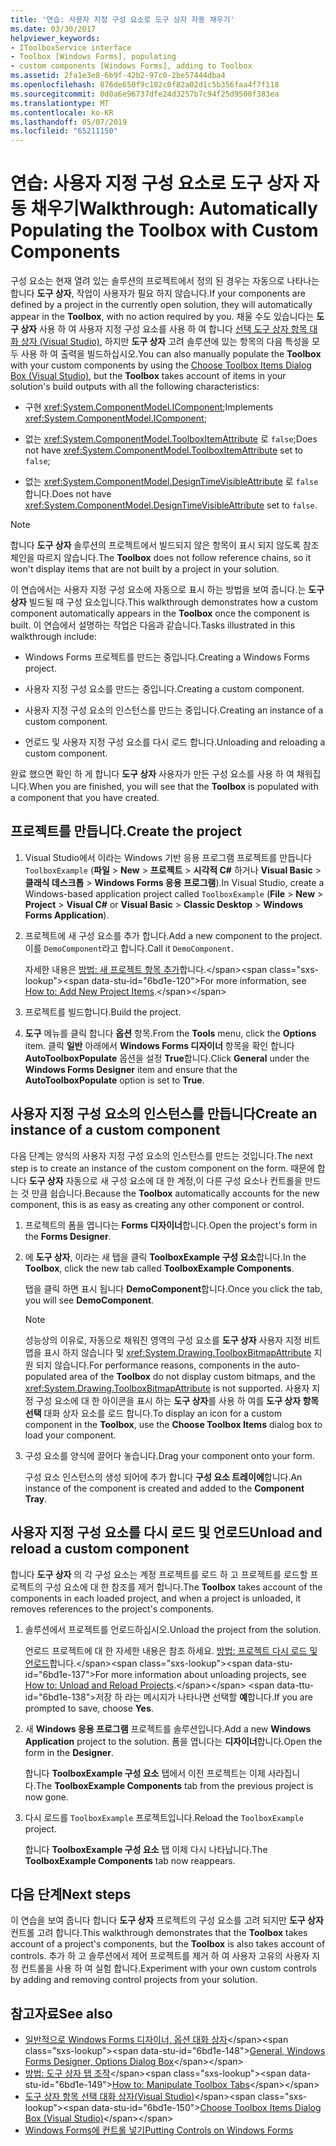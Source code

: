 ```yaml
---
title: '연습: 사용자 지정 구성 요소로 도구 상자 자동 채우기'
ms.date: 03/30/2017
helpviewer_keywords:
- IToolboxService interface
- Toolbox [Windows Forms], populating
- custom components [Windows Forms], adding to Toolbox
ms.assetid: 2fa1e3e8-6b9f-42b2-97c0-2be57444dba4
ms.openlocfilehash: 876de650f9c182c0f82a02d1c5b356faa4f7f118
ms.sourcegitcommit: 0d0a6e96737dfe24d3257b7c94f25d9500f383ea
ms.translationtype: MT
ms.contentlocale: ko-KR
ms.lasthandoff: 05/07/2019
ms.locfileid: "65211150"
---
```

# <a name="walkthrough-automatically-populating-the-toolbox-with-custom-components"></a><span data-ttu-id="6bd1e-102">연습: 사용자 지정 구성 요소로 도구 상자 자동 채우기</span><span class="sxs-lookup"><span data-stu-id="6bd1e-102">Walkthrough: Automatically Populating the Toolbox with Custom Components</span></span>

<span data-ttu-id="6bd1e-103">구성 요소는 현재 열려 있는 솔루션의 프로젝트에서 정의 된 경우는 자동으로 나타나는 합니다 **도구 상자**, 작업이 사용자가 필요 하지 않습니다.</span><span class="sxs-lookup"><span data-stu-id="6bd1e-103">If your components are defined by a project in the currently open solution, they will automatically appear in the **Toolbox**, with no action required by you.</span></span> <span data-ttu-id="6bd1e-104">채울 수도 있습니다는 **도구 상자** 사용 하 여 사용자 지정 구성 요소를 사용 하 여 합니다 [선택 도구 상자 항목 대화 상자 (Visual Studio)](https://docs.microsoft.com/previous-versions/visualstudio/visual-studio-2010/dyca0t6t(v=vs.100)), 하지만 **도구 상자** 고려 솔루션에 있는 항목의 다음 특성을 모두 사용 하 여 출력을 빌드하십시오.</span><span class="sxs-lookup"><span data-stu-id="6bd1e-104">You can also manually populate the **Toolbox** with your custom components by using the [Choose Toolbox Items Dialog Box (Visual Studio)](https://docs.microsoft.com/previous-versions/visualstudio/visual-studio-2010/dyca0t6t(v=vs.100)), but the **Toolbox** takes account of items in your solution's build outputs with all the following characteristics:</span></span>

- <span data-ttu-id="6bd1e-105">구현 <xref:System.ComponentModel.IComponent>;</span><span class="sxs-lookup"><span data-stu-id="6bd1e-105">Implements <xref:System.ComponentModel.IComponent>;</span></span>

- <span data-ttu-id="6bd1e-106">없는 <xref:System.ComponentModel.ToolboxItemAttribute> 로 `false`;</span><span class="sxs-lookup"><span data-stu-id="6bd1e-106">Does not have <xref:System.ComponentModel.ToolboxItemAttribute> set to `false`;</span></span>

- <span data-ttu-id="6bd1e-107">없는 <xref:System.ComponentModel.DesignTimeVisibleAttribute> 로 `false`합니다.</span><span class="sxs-lookup"><span data-stu-id="6bd1e-107">Does not have <xref:System.ComponentModel.DesignTimeVisibleAttribute> set to `false`.</span></span>

> [!NOTE]
> <span data-ttu-id="6bd1e-108">합니다 **도구 상자** 솔루션의 프로젝트에서 빌드되지 않은 항목이 표시 되지 않도록 참조 체인을 따르지 않습니다.</span><span class="sxs-lookup"><span data-stu-id="6bd1e-108">The **Toolbox** does not follow reference chains, so it won't display items that are not built by a project in your solution.</span></span>

<span data-ttu-id="6bd1e-109">이 연습에서는 사용자 지정 구성 요소에 자동으로 표시 하는 방법을 보여 줍니다.는 **도구 상자** 빌드될 때 구성 요소입니다.</span><span class="sxs-lookup"><span data-stu-id="6bd1e-109">This walkthrough demonstrates how a custom component automatically appears in the **Toolbox** once the component is built.</span></span> <span data-ttu-id="6bd1e-110">이 연습에서 설명하는 작업은 다음과 같습니다.</span><span class="sxs-lookup"><span data-stu-id="6bd1e-110">Tasks illustrated in this walkthrough include:</span></span>

- <span data-ttu-id="6bd1e-111">Windows Forms 프로젝트를 만드는 중입니다.</span><span class="sxs-lookup"><span data-stu-id="6bd1e-111">Creating a Windows Forms project.</span></span>

- <span data-ttu-id="6bd1e-112">사용자 지정 구성 요소를 만드는 중입니다.</span><span class="sxs-lookup"><span data-stu-id="6bd1e-112">Creating a custom component.</span></span>

- <span data-ttu-id="6bd1e-113">사용자 지정 구성 요소의 인스턴스를 만드는 중입니다.</span><span class="sxs-lookup"><span data-stu-id="6bd1e-113">Creating an instance of a custom component.</span></span>

- <span data-ttu-id="6bd1e-114">언로드 및 사용자 지정 구성 요소를 다시 로드 합니다.</span><span class="sxs-lookup"><span data-stu-id="6bd1e-114">Unloading and reloading a custom component.</span></span>

<span data-ttu-id="6bd1e-115">완료 했으면 확인 하 게 합니다 **도구 상자** 사용자가 만든 구성 요소를 사용 하 여 채워집니다.</span><span class="sxs-lookup"><span data-stu-id="6bd1e-115">When you are finished, you will see that the **Toolbox** is populated with a component that you have created.</span></span>

## <a name="create-the-project"></a><span data-ttu-id="6bd1e-116">프로젝트를 만듭니다.</span><span class="sxs-lookup"><span data-stu-id="6bd1e-116">Create the project</span></span>

1. <span data-ttu-id="6bd1e-117">Visual Studio에서 이라는 Windows 기반 응용 프로그램 프로젝트를 만듭니다 `ToolboxExample` (**파일** > **New** > **프로젝트**  >  **시각적 C#**  하거나 **Visual Basic** > **클래식 데스크톱** > **Windows Forms 응용 프로그램**).</span><span class="sxs-lookup"><span data-stu-id="6bd1e-117">In Visual Studio, create a Windows-based application project called `ToolboxExample` (**File** > **New** > **Project** > **Visual C#** or **Visual Basic** > **Classic Desktop** > **Windows Forms Application**).</span></span>

2. <span data-ttu-id="6bd1e-118">프로젝트에 새 구성 요소를 추가 합니다.</span><span class="sxs-lookup"><span data-stu-id="6bd1e-118">Add a new component to the project.</span></span> <span data-ttu-id="6bd1e-119">이를 `DemoComponent`라고 합니다.</span><span class="sxs-lookup"><span data-stu-id="6bd1e-119">Call it `DemoComponent`.</span></span>

     <span data-ttu-id="6bd1e-120">자세한 내용은 [방법: 새 프로젝트 항목 추가](https://docs.microsoft.com/previous-versions/visualstudio/visual-studio-2010/w0572c5b(v=vs.100))합니다.</span><span class="sxs-lookup"><span data-stu-id="6bd1e-120">For more information, see [How to: Add New Project Items](https://docs.microsoft.com/previous-versions/visualstudio/visual-studio-2010/w0572c5b(v=vs.100)).</span></span>

3. <span data-ttu-id="6bd1e-121">프로젝트를 빌드합니다.</span><span class="sxs-lookup"><span data-stu-id="6bd1e-121">Build the project.</span></span>

4. <span data-ttu-id="6bd1e-122">**도구** 메뉴를 클릭 합니다 **옵션** 항목.</span><span class="sxs-lookup"><span data-stu-id="6bd1e-122">From the **Tools** menu, click the **Options** item.</span></span> <span data-ttu-id="6bd1e-123">클릭 **일반** 아래에서 **Windows Forms 디자이너** 항목을 확인 합니다 **AutoToolboxPopulate** 옵션을 설정 **True**합니다.</span><span class="sxs-lookup"><span data-stu-id="6bd1e-123">Click **General** under the **Windows Forms Designer** item and ensure that the **AutoToolboxPopulate** option is set to **True**.</span></span>

## <a name="create-an-instance-of-a-custom-component"></a><span data-ttu-id="6bd1e-124">사용자 지정 구성 요소의 인스턴스를 만듭니다</span><span class="sxs-lookup"><span data-stu-id="6bd1e-124">Create an instance of a custom component</span></span>

<span data-ttu-id="6bd1e-125">다음 단계는 양식의 사용자 지정 구성 요소의 인스턴스를 만드는 것입니다.</span><span class="sxs-lookup"><span data-stu-id="6bd1e-125">The next step is to create an instance of the custom component on the form.</span></span> <span data-ttu-id="6bd1e-126">때문에 합니다 **도구 상자** 자동으로 새 구성 요소에 대 한 계정,이 다른 구성 요소나 컨트롤을 만드는 것 만큼 쉽습니다.</span><span class="sxs-lookup"><span data-stu-id="6bd1e-126">Because the **Toolbox** automatically accounts for the new component, this is as easy as creating any other component or control.</span></span>

1. <span data-ttu-id="6bd1e-127">프로젝트의 폼을 엽니다는 **Forms 디자이너**합니다.</span><span class="sxs-lookup"><span data-stu-id="6bd1e-127">Open the project's form in the **Forms Designer**.</span></span>

2. <span data-ttu-id="6bd1e-128">에 **도구 상자**, 이라는 새 탭을 클릭 **ToolboxExample 구성 요소**합니다.</span><span class="sxs-lookup"><span data-stu-id="6bd1e-128">In the **Toolbox**, click the new tab called **ToolboxExample Components**.</span></span>

     <span data-ttu-id="6bd1e-129">탭을 클릭 하면 표시 됩니다 **DemoComponent**합니다.</span><span class="sxs-lookup"><span data-stu-id="6bd1e-129">Once you click the tab, you will see **DemoComponent**.</span></span>

    > [!NOTE]
    > <span data-ttu-id="6bd1e-130">성능상의 이유로, 자동으로 채워진 영역의 구성 요소를 **도구 상자** 사용자 지정 비트맵을 표시 하지 않습니다 및 <xref:System.Drawing.ToolboxBitmapAttribute> 지원 되지 않습니다.</span><span class="sxs-lookup"><span data-stu-id="6bd1e-130">For performance reasons, components in the auto-populated area of the **Toolbox** do not display custom bitmaps, and the <xref:System.Drawing.ToolboxBitmapAttribute> is not supported.</span></span> <span data-ttu-id="6bd1e-131">사용자 지정 구성 요소에 대 한 아이콘을 표시 하는 **도구 상자**를 사용 하 여를 **도구 상자 항목 선택** 대화 상자 요소를 로드 합니다.</span><span class="sxs-lookup"><span data-stu-id="6bd1e-131">To display an icon for a custom component in the **Toolbox**, use the **Choose Toolbox Items** dialog box to load your component.</span></span>

3. <span data-ttu-id="6bd1e-132">구성 요소를 양식에 끌어다 놓습니다.</span><span class="sxs-lookup"><span data-stu-id="6bd1e-132">Drag your component onto your form.</span></span>

     <span data-ttu-id="6bd1e-133">구성 요소 인스턴스의 생성 되어에 추가 합니다 **구성 요소 트레이에**합니다.</span><span class="sxs-lookup"><span data-stu-id="6bd1e-133">An instance of the component is created and added to the **Component Tray**.</span></span>

## <a name="unload-and-reload-a-custom-component"></a><span data-ttu-id="6bd1e-134">사용자 지정 구성 요소를 다시 로드 및 언로드</span><span class="sxs-lookup"><span data-stu-id="6bd1e-134">Unload and reload a custom component</span></span>

<span data-ttu-id="6bd1e-135">합니다 **도구 상자** 의 각 구성 요소는 계정 프로젝트를 로드 하 고 프로젝트를 로드할 프로젝트의 구성 요소에 대 한 참조를 제거 합니다.</span><span class="sxs-lookup"><span data-stu-id="6bd1e-135">The **Toolbox** takes account of the components in each loaded project, and when a project is unloaded, it removes references to the project's components.</span></span>

1. <span data-ttu-id="6bd1e-136">솔루션에서 프로젝트를 언로드하십시오.</span><span class="sxs-lookup"><span data-stu-id="6bd1e-136">Unload the project from the solution.</span></span>

     <span data-ttu-id="6bd1e-137">언로드 프로젝트에 대 한 자세한 내용은 참조 하세요. [방법: 프로젝트 다시 로드 및 언로드](https://docs.microsoft.com/previous-versions/visualstudio/visual-studio-2010/tt479x1t(v=vs.100))합니다.</span><span class="sxs-lookup"><span data-stu-id="6bd1e-137">For more information about unloading projects, see [How to: Unload and Reload Projects](https://docs.microsoft.com/previous-versions/visualstudio/visual-studio-2010/tt479x1t(v=vs.100)).</span></span> <span data-ttu-id="6bd1e-138">저장 하 라는 메시지가 나타나면 선택할 **예**합니다.</span><span class="sxs-lookup"><span data-stu-id="6bd1e-138">If you are prompted to save, choose **Yes**.</span></span>

2. <span data-ttu-id="6bd1e-139">새 **Windows 응용 프로그램** 프로젝트를 솔루션입니다.</span><span class="sxs-lookup"><span data-stu-id="6bd1e-139">Add a new **Windows Application** project to the solution.</span></span> <span data-ttu-id="6bd1e-140">폼을 엽니다는 **디자이너**합니다.</span><span class="sxs-lookup"><span data-stu-id="6bd1e-140">Open the form in the **Designer**.</span></span>

     <span data-ttu-id="6bd1e-141">합니다 **ToolboxExample 구성 요소** 탭에서 이전 프로젝트는 이제 사라집니다.</span><span class="sxs-lookup"><span data-stu-id="6bd1e-141">The **ToolboxExample Components** tab from the previous project is now gone.</span></span>

3. <span data-ttu-id="6bd1e-142">다시 로드를 `ToolboxExample` 프로젝트입니다.</span><span class="sxs-lookup"><span data-stu-id="6bd1e-142">Reload the `ToolboxExample` project.</span></span>

     <span data-ttu-id="6bd1e-143">합니다 **ToolboxExample 구성 요소** 탭 이제 다시 나타납니다.</span><span class="sxs-lookup"><span data-stu-id="6bd1e-143">The **ToolboxExample Components** tab now reappears.</span></span>

## <a name="next-steps"></a><span data-ttu-id="6bd1e-144">다음 단계</span><span class="sxs-lookup"><span data-stu-id="6bd1e-144">Next steps</span></span>

<span data-ttu-id="6bd1e-145">이 연습을 보여 줍니다 합니다 **도구 상자** 프로젝트의 구성 요소를 고려 되지만 **도구 상자** 컨트롤 고려 합니다.</span><span class="sxs-lookup"><span data-stu-id="6bd1e-145">This walkthrough demonstrates that the **Toolbox** takes account of a project's components, but the **Toolbox** is also takes account of controls.</span></span> <span data-ttu-id="6bd1e-146">추가 하 고 솔루션에서 제어 프로젝트를 제거 하 여 사용자 고유의 사용자 지정 컨트롤을 사용 하 여 실험 합니다.</span><span class="sxs-lookup"><span data-stu-id="6bd1e-146">Experiment with your own custom controls by adding and removing control projects from your solution.</span></span>

## <a name="see-also"></a><span data-ttu-id="6bd1e-147">참고자료</span><span class="sxs-lookup"><span data-stu-id="6bd1e-147">See also</span></span>

- <span data-ttu-id="6bd1e-148">[일반적으로 Windows Forms 디자이너, 옵션 대화 상자](https://docs.microsoft.com/previous-versions/visualstudio/visual-studio-2010/5aazxs78(v=vs.100))</span><span class="sxs-lookup"><span data-stu-id="6bd1e-148">[General, Windows Forms Designer, Options Dialog Box](https://docs.microsoft.com/previous-versions/visualstudio/visual-studio-2010/5aazxs78(v=vs.100))</span></span>
- <span data-ttu-id="6bd1e-149">[방법: 도구 상자 탭 조작](https://docs.microsoft.com/previous-versions/visualstudio/visual-studio-2010/66kwe227(v=vs.100))</span><span class="sxs-lookup"><span data-stu-id="6bd1e-149">[How to: Manipulate Toolbox Tabs](https://docs.microsoft.com/previous-versions/visualstudio/visual-studio-2010/66kwe227(v=vs.100))</span></span>
- <span data-ttu-id="6bd1e-150">[도구 상자 항목 선택 대화 상자(Visual Studio)](https://docs.microsoft.com/previous-versions/visualstudio/visual-studio-2010/dyca0t6t(v=vs.100))</span><span class="sxs-lookup"><span data-stu-id="6bd1e-150">[Choose Toolbox Items Dialog Box (Visual Studio)](https://docs.microsoft.com/previous-versions/visualstudio/visual-studio-2010/dyca0t6t(v=vs.100))</span></span>
- [<span data-ttu-id="6bd1e-151">Windows Forms에 컨트롤 넣기</span><span class="sxs-lookup"><span data-stu-id="6bd1e-151">Putting Controls on Windows Forms</span></span>](putting-controls-on-windows-forms.md)
